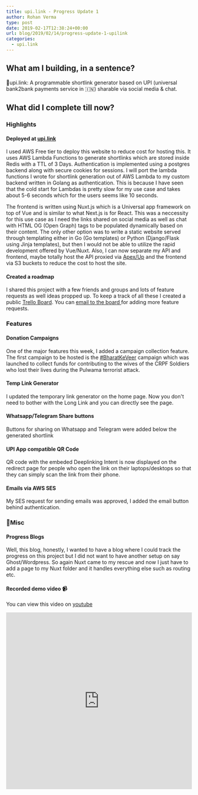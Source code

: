 ```yaml
---
title: upi.link - Progress Update 1
author: Rohan Verma
type: post
date: 2019-02-17T12:38:24+00:00
url: blog/2019/02/14/progress-update-1-upilink
categories:
  - upi.link
---
```


## What am I building, in a sentence?

🔗upi.link: A programmable shortlink generator based on UPI (universal bank2bank payments service in 🇮🇳) sharable via social media & chat.

## What did I complete till now?

### Highlights

#### Deployed at [upi.link](https://upi.link)

I used AWS Free tier to deploy this website to reduce cost for hosting this. It uses AWS Lambda
Functions to generate shortlinks which
are stored inside Redis with a TTL of 3 Days. Authentication is
implemented using a postgres backend along with secure cookies for sessions.
I will port the lambda functions I wrote for
shortlink generation out of AWS Lambda
to my custom backend written in Golang as authentication. This is because
I have seen that the cold start for Lambdas is pretty slow for my use case and takes about
5-6 seconds which for the users seems like 10 seconds.

The frontend is written using Nuxt.js which is a Universal app framework on top of
Vue and is similar to what Next.js is for React. This was a neccessity for this use case
as I need the links shared on social media as well as chat with
HTML OG (Open Graph) tags to be populated dynamically based on their content. The only other option
was to write a static website served through templating either in Go (Go templates)
or Python (Django/Flask using Jinja templates), but then I would not be able to utilize
the rapid development offered by Vue/Nuxt. Also, I can now separate my API and frontend, maybe
totally host the API proxied via <a href="https://github.com/apex/up">Apex/Up</a>
and the frontend via
S3 buckets to reduce the cost to host the site.

#### Created a roadmap

I shared this project with a few friends and groups and lots of feature requests
as well ideas propped up. To keep a track of all these I created a public
<a href="//trello.com/b/VynO9sAk">Trello Board</a>. You can <a href="mailto:rhnvrm+idev4op05mcu62vhb5ne@boards.trello.com">
email to the board </a> for adding more feature requests.

### Features 

#### Donation Campaigns

One of the major features this week, I added a campaign collection feature.
The first campaign to be hosted is the <a href="https://upi.link/c/BharatKeVeer">#BharatKeVeer</a>
campaign which was launched to collect funds for contributing to the
wives of the CRPF Soldiers who lost their lives during the Pulwama terrorist attack.

#### Temp Link Generator

I updated the temporary link generator on the home page. Now you don't need to bother
with the Long Link and you can directly see the page.

#### Whatsapp/Telegram Share buttons

Buttons for sharing on Whatsapp and Telegram were added below the generated shortlink

#### UPI App compatible QR Code

QR code with the embeded Deeplinking Intent is now displayed on the
redirect page for people who open the link on their laptops/desktops
so that they can simply scan the link from their phone.

#### Emails via AWS SES

My SES request for sending emails was approved, I added the email button
behind authentication.

### 📌Misc

#### Progress Blogs

Well, this blog, honestly, I wanted to have a blog where I could track the progress on this
project but I did not want to have another setup on say Ghost/Wordpress. So again Nuxt came
to my rescue and now I just have to add a page to my Nuxt folder and it handles everything
else such as routing etc.

#### Recorded demo video 📹

You can view this video on [youtube](https://youtu.be/USK4UOn1Xkw)

<iframe width="100%" height="480" src="https://www.youtube.com/embed/USK4UOn1Xkw" frameborder="0" allow="accelerometer; autoplay; encrypted-media; gyroscope; picture-in-picture" allowfullscreen></iframe>
